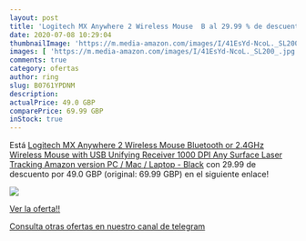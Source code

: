 ```yaml
---
layout: post
title: 'Logitech MX Anywhere 2 Wireless Mouse  B al 29.99 % de descuento'
date: 2020-07-08 10:29:04
thumbnailImage: 'https://m.media-amazon.com/images/I/41EsYd-NcoL._SL200_.jpg'
images: [ 'https://m.media-amazon.com/images/I/41EsYd-NcoL._SL200_.jpg' ]
comments: true
category: ofertas
author: ring
slug: B0761YPDNM
description:
actualPrice: 49.0 GBP
comparePrice: 69.99 GBP
inStock: true
---
```


Está [Logitech MX Anywhere 2 Wireless Mouse  Bluetooth or 2.4GHz Wireless Mouse with USB Unifying Receiver  1000 DPI Any Surface Laser Tracking  Amazon version  PC / Mac / Laptop - Black](https://www.amazon.com/dp/B0761YPDNM/?tag=redken08-20) con 29.99 de descuento por 49.0 GBP (original: 69.99 GBP) en el siguiente enlace!

[![](https://m.media-amazon.com/images/I/41EsYd-NcoL._SL200_.jpg)](https://www.amazon.com/dp/B0761YPDNM/?tag=redken08-20)

[Ver la oferta!!](https://www.amazon.com/dp/B0761YPDNM/?tag=redken08-20)

[Consulta otras ofertas en nuestro canal de telegram](https://t.me/s/ofertas25)
